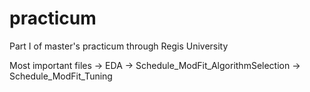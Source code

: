 # practicum
Part I of master's practicum through Regis University

Most important files
-> EDA
-> Schedule_ModFit_AlgorithmSelection
-> Schedule_ModFit_Tuning
